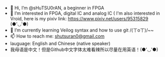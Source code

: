 - 👋 Hi, I’m @sHuTSU0rAN, a beginner in FPGA
- 👀 I’m interested in FPGA, digital IC and analog IC
      ( I'm also interested in Vroid, here is my pixiv link: https://www.pixiv.net/users/95315829 (●'◡'●)
- 🌱 I’m currently learning Veilog syntax and how to use git /(ㄒoㄒ)/~~ 
- 📫 How to reach me: <shutsuran0@gmail.com>
- lauguage: English and Chinese (native speaker)
- 我母语是中文！但是Github中文字体太难看辣所以尽量在用英语！(●'◡'●)

<!---
sHuTSU0rAN/sHuTSU0rAN is a ✨ special ✨ repository because its `README.md` (this file) appears on your GitHub profile.
You can click the Preview link to take a look at your changes.💞️
--->
